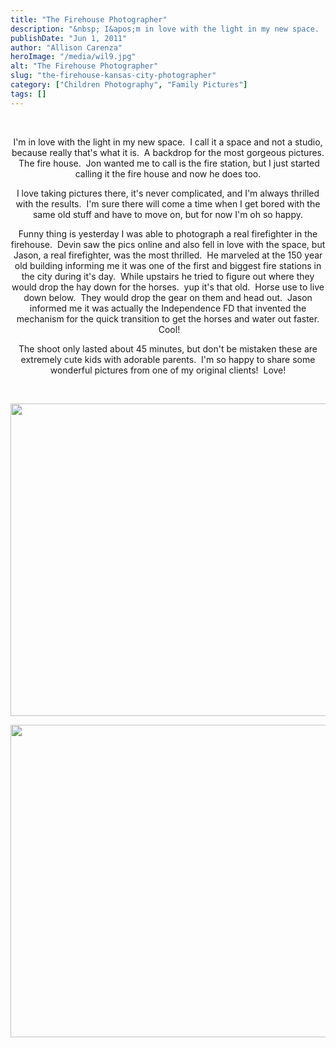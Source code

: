 ```yaml
---
title: "The Firehouse Photographer"
description: "&nbsp; I&apos;m in love with the light in my new space.  I call it a space and not a studio, "
publishDate: "Jun 1, 2011"
author: "Allison Carenza"
heroImage: "/media/wil9.jpg"
alt: "The Firehouse Photographer"
slug: "the-firehouse-kansas-city-photographer"
category: ["Children Photography", "Family Pictures"]
tags: []
---
```


<p style="text-align: center;">&nbsp;</p>
<p style="text-align: center;">I&apos;m in love with the light in my new space.  I call it a space and not a studio, because really that&apos;s what it is.  A backdrop for the most gorgeous pictures.  The fire house.  Jon wanted me to call is the fire station, but I just started calling it the fire house and now he does too.</p>
<p style="text-align: center;">I love taking pictures there, it&apos;s never complicated, and I&apos;m always thrilled with the results.  I&apos;m sure there will come a time when I get bored with the same old stuff and have to move on, but for now I&apos;m oh so happy.</p>
<p style="text-align: center;">Funny thing is yesterday I was able to photograph a real firefighter in the firehouse.  Devin saw the pics online and also fell in love with the space, but Jason, a real firefighter, was the most thrilled.  He marveled at the 150 year old building informing me it was one of the first and biggest fire stations in the city during it&apos;s day.  While upstairs he tried to figure out where they would drop the hay down for the horses.  yup it&apos;s that old.  Horse use to live down below.  They would drop the gear on them and head out.  Jason informed me it was actually the Independence FD that invented the mechanism for the quick transition to get the horses and water out faster.  Cool!</p>
<p style="text-align: center;">The shoot only lasted about 45 minutes, but don&apos;t be mistaken these are extremely cute kids with adorable parents.  I&apos;m so happy to share some wonderful pictures from one of my original clients!  Love!</p>
<p style="text-align: center;">&nbsp;</p>
<p style="text-align: center;"><img class="aligncenter size-full wp-image-2926" title="wil9" src="/media/wil9.jpg" alt="" width="743" height="500"   /></p>
<p style="text-align: center;"><img class="aligncenter size-full wp-image-2924" title="wil7" src="/media/wil71.jpg" alt="" width="693" height="500"   /></p>

